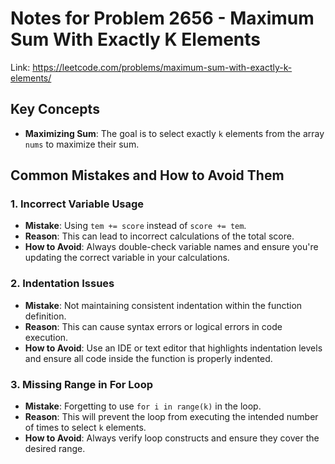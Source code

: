 # Notes for Problem 2656 - Maximum Sum With Exactly K Elements

Link: https://leetcode.com/problems/maximum-sum-with-exactly-k-elements/

## Key Concepts
- **Maximizing Sum**: The goal is to select exactly `k` elements from the array `nums` to maximize their sum.

## Common Mistakes and How to Avoid Them

### 1. Incorrect Variable Usage
- **Mistake**: Using `tem += score` instead of `score += tem`.
- **Reason**: This can lead to incorrect calculations of the total score.
- **How to Avoid**: Always double-check variable names and ensure you're updating the correct variable in your calculations.

### 2. Indentation Issues
- **Mistake**: Not maintaining consistent indentation within the function definition.
- **Reason**: This can cause syntax errors or logical errors in code execution.
- **How to Avoid**: Use an IDE or text editor that highlights indentation levels and ensure all code inside the function is properly indented.

### 3. Missing Range in For Loop
- **Mistake**: Forgetting to use `for i in range(k)` in the loop.
- **Reason**: This will prevent the loop from executing the intended number of times to select `k` elements.
- **How to Avoid**: Always verify loop constructs and ensure they cover the desired range.
